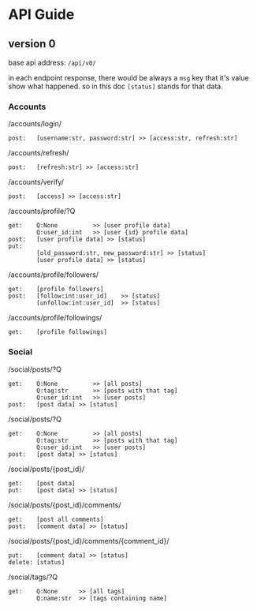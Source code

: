 # API Guide

## version 0

base api address: `/api/v0/`

in each endpoint response, there would be always a `msg` key that it's value show what happened.
so in this doc `[status]` stands for that data.

### Accounts

/accounts/login/
```
post:   [username:str, password:str] >> [access:str, refresh:str]
```
/accounts/refresh/
```
post:   [refresh:str] >> [access:str]
```
/accounts/verify/
```
post:   [access] >> [access:str]
```
/accounts/profile/?Q
```
get:    Q:None          >> [user profile data]
        Q:user_id:int   >> [user {id} profile data]
post:   [user profile data] >> [status] 
put:
        [old_password:str, new_password:str] >> [status]
        [user profile data] >> [status]
```
/accounts/profile/followers/
```
get:    [profile followers]
post:   [follow:int:user_id]    >> [status]
        [unfollow:int:user_id]  >> [status]
```
/accounts/profile/followings/
```
get:    [profile followings]
```

### Social
/social/posts/?Q
```
get:    Q:None          >> [all posts]
        Q:tag:str       >> [posts with that tag]
        Q:user_id:int   >> [user posts]
post:   [post data] >> [status]
```
/social/posts/?Q
```
get:    Q:None          >> [all posts]
        Q:tag:str       >> [posts with that tag]
        Q:user_id:int   >> [user posts]
post:   [post data] >> [status]
```
/social/posts/{post_id}/
```
get:    [post data]
put:    [post data] >> [status]
```
/social/posts/{post_id}/comments/
```
get:    [post all comments]
post:   [comment data] >> [status]
```
/social/posts/{post_id}/comments/{comment_id}/
```
put:    [comment data] >> [status]
delete: [status]
```
/social/tags/?Q
```
get:    Q:None      >> [all tags]
        Q:name:str  >> [tags containing name]
```